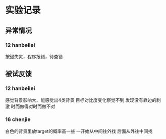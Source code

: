 # 实验记录
## 异常情况
### 12 hanbeilei
按键失灵，程序报错，待查错

## 被试反馈
### 12 hanbeilei
感觉背景影响大、能感觉出4类背景
目标对比度变化察觉不到
发现没有靠边的刺激
时而做得对时而做不对
### 16 chenjie
白色的背景里放target的概率高一些
一开始从中间往外找
后面从外往中间找